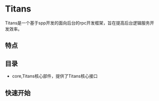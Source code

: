 # Titans 

Titans是一个基于spp开发的面向后台的rpc开发框架，旨在提高后台逻辑服务开发效率。

## 特点

## 目录
- core,Titans核心部件，提供了Titans核心接口

## 快速开始
